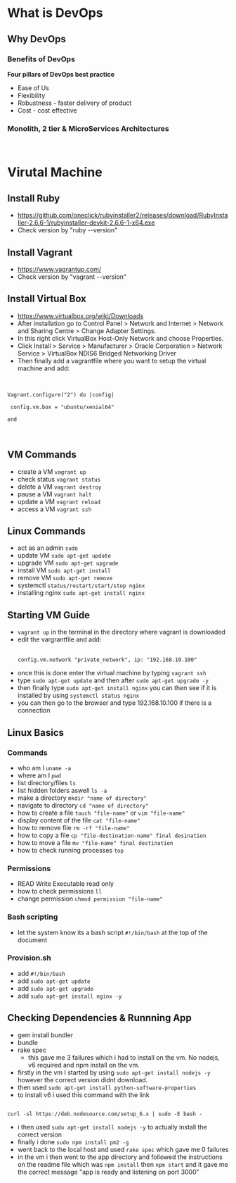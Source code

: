 # What is DevOps
## Why DevOps
### Benefits of DevOps

**Four pillars of DevOps best practice**
- Ease of Us
- Flexibility
- Robustness - faster delivery of product
- Cost - cost effective

### Monolith, 2 tier & MicroServices Architectures

&nbsp;

# Virutal Machine
## Install Ruby
- https://github.com/oneclick/rubyinstaller2/releases/download/RubyInstaller-2.6.6-1/rubyinstaller-devkit-2.6.6-1-x64.exe
- Check version by "ruby --version"
## Install Vagrant 
- https://www.vagrantup.com/
- Check version by "vagrant --version"
## Install Virtual Box
- https://www.virtualbox.org/wiki/Downloads
- After installation go to Control Panel > Network and Internet > Network and Sharing Centre > Change Adapter Settings. 
- In this right click VirtualBox Host-Only Network and choose Properties.
- Click Install > Service > Manufacturer > Oracle Corporation > Network Service > VirtualBox NDIS6 Bridged Networking Driver
- Then finally add a vagrantfile where you want to setup the virtual machine and add: 
 
&nbsp;
```
Vagrant.configure("2") do |config|

 config.vm.box = "ubuntu/xenial64"

end
```
&nbsp;

## VM Commands
- create a VM `vagrant up`
- check status `vagrant status`
- delete a VM `vagrant destroy`
- pause a VM `vagrant halt`
- update a VM `vagrant reload`
- access a VM `vagrant ssh`

## Linux Commands
- act as an admin `sudo`
- update VM `sudo apt-get update`
- upgrade VM `sudo apt-get upgrade`
- install VM `sudo apt-get install`
- remove VM `sudo apt-get remove`
- systemctl `status/restart/start/stop nginx`
- installing nginx `sudo apt-get install nginx`

## Starting VM Guide
- `vagrant up` in the terminal in the directory where vagrant is downloaded
- edit the vargrantfile and add:  
&nbsp;
  ```
  config.vm.network "private_network", ip: "192.168.10.100"
  ```
- once this is done enter the virtual machine by typing `vagrant ssh`
- type `sudo apt-get update` and then after `sudo apt-get upgrade -y`
- then finally type `sudo apt-get install nginx` you can then see if it is installed by using `systemctl status nginx`
- you can then go to the browser and type 192.168.10.100 if there is a connection

## Linux Basics

### Commands

- who am I `uname -a`
- where am I `pwd`
- list directory/files `ls`
- list hidden folders aswell `ls -a`
- make a directory `mkdir "name of directory"`
- navigate to directory `cd "name of directory"`
- how to create a file `touch "file-name"` or `vim "file-name"`
- display content of the file `cat "file-name"`
- how to remove file `rm -rf "file-name"`
- how to copy a file `cp "file-destination-name" final desination`
- how to move a file `mv "file-name" final destination`
- how to check running processes `top`

### Permissions
- READ Write Executable read only
- how to check permissions `ll`
- change permission `chmod permission "file-name"`

### Bash scripting
- let the system know its a bash script `#!/bin/bash` at the top of the document

### Provision.sh
- add `#!/bin/bash`
- add `sudo apt-get update`
- add `sudo apt-get upgrade`
- add `sudo apt-get install nginx -y`

## Checking Dependencies & Runnning App  
- gem install bundler
- bundle
- rake spec
  - this gave me 3 failures which i had to install on the vm. No nodejs, v6 required and npm install on the vm.
- firstly in the vm I started by using `sudo apt-get install nodejs -y` however the correct version didnt download.
- then used `sudo apt-get install python-software-properties` 
- to install v6 i used this command with the link
```

curl -sl https://deb.nodesource.com/setup_6.x | sudo -E bash -

```
- i then used `sudo apt-get install nodejs -y` to actually install the correct version
- finally i done `sudo npm install pm2 -g`
- went back to the local host and used `rake spec` which gave me 0 failures
- in the vm i then went to the app directory and followed the instructions on the readme file which was `npm install` then `npm start` and it gave me the correct message "app is ready and listening on port 3000"